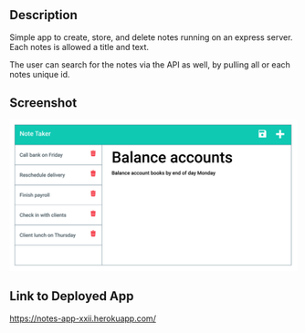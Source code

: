 # 

## Description
Simple app to create, store, and delete notes running on an express server. Each notes is allowed a title and text.

The user can search for the notes via the API as well, by pulling all or each notes unique id.

## Screenshot
![image](./Develop/public/assets/11-express-homework-demo-02.png)

## Link to Deployed App
https://notes-app-xxii.herokuapp.com/